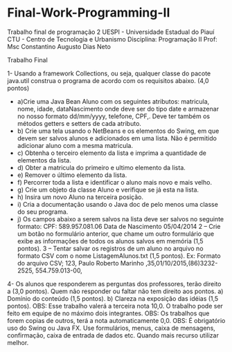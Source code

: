 # Final-Work-Programming-II
Trabalho final de programação 2
UESPI - Universidade Estadual do Piauí
CTU - Centro de Tecnologia e Urbanismo
Disciplina: Programação II
Prof: Msc Constantino Augusto Dias Neto

Trabalho Final

1- Usando a framework Collections, ou seja, qualquer classe do pacote java.util construa o programa de
acordo com os requisitos abaixo. (4,0 pontos)

- a)Crie uma Java Bean Aluno com os seguintes atributos: matricula, nome, idade, dataNascimento onde
deve ser do tipo date e armazenar no nosso formato dd/mm/yyyy, telefone, CPF,. Deve ter também
os métodos getters e setters de cada atributo.
- b) Crie uma tela usando o NetBeans e os elementos do Swing, em que devem ser salvos alunos e
adicionados em uma lista. Não é permitido adicionar aluno com a mesma matricula.
- c) Obtenha o terceiro elemento da lista e imprima a quantidade de elementos da lista.
- d) Obter a matricula do primeiro e ultimo elemento da lista.
- e) Remover o último elemento da lista.
- f) Percorrer toda a lista e identificar o aluno mais novo e mais velho.
- g) Crie um objeto da classe Aluno e verifique se já esta na lista.
- h) Insira um novo Aluno na terceira posição.
- i) Cria a documentação usando o Java doc de pelo menos uma classe do seu programa.
- j) Os campos abaixo a serem salvos na lista deve ser salvos no seguinte formato:
  CPF: 589.957.081.06
  Data de Nascimento 05/04/2014
2 – Crie um botão no formulário anterior, que chame um outro formulário que exibe as informações de todos
os alunos salvos em memória (1,5 pontos).
3 – Tentar salvar os registros de um aluno no arquivo no formato CSV com o nome ListagemAlunos.txt (1,5
pontos).
Ex: Formato do arquivo CSV;
123, Paulo Roberto Marinho ,35,01/10/2015,(86)3232-2525, 554.759.013-00,

4- Os alunos que responderem as perguntas dos professores, terão direito a (3,0 pontos). Quem não responder
ou faltar não tem direito aos pontos.
a) Domínio do conteúdo (1,5 pontos).
b) Clareza na exposição das idéias (1,5 pontos).
OBS: Esse trabalho valerá a terceira nota 10,0. O trabalho pode ser feito em equipe de no máximo dois
integrantes.
OBS: Os trabalhos que forem copias de outros, terá a nota automaticamente 0,0.
OBS: É obrigatório uso do Swing ou Java FX. Use formulários, menus, caixa de mensagens, confirmação,
caixa de entrada de dados etc. Quando mais recurso utilizar melhor.
